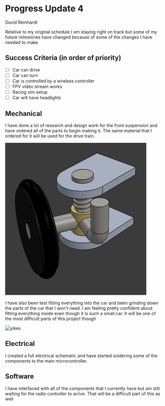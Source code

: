# Progress Update 4

David Reinhardt

Relative to my original schedule I am staying right on track but some of my future milestones have changed because of some of the changes I have needed to make

## Success Criteria (in order of priority)

* [ ] Car can drive
* [ ] Car can turn
* [ ] Car is controlled by a wireless controller
* [ ] FPV video stream works
* [ ] Racing sim setup
* [ ] Car will have headlights

## Mechanical

I have done a lot of research and design work for the front suspension and have ordered all of the parts to begin making it. The same material that I ordered for it will be used for the drive train.

![sus](/mechanical/pictures/suspension_screenshot.jpg)

I have also been test fitting everything into the car and been grinding down the parts of the car that I won't need. I am feeling pretty confident about fitting everything inside even though it is such a small car. It will be one of the most difficult parts of this project though

![yikes](/mechanical/pictures/test_fit.jpg)

## Electrical

I created a full electrical schematic and have started soldering some of the components to the main microcontroller.

## Software

I have interfaced with all of the components that I currently have but am still waiting for the radio controller to arrive. That will be a difficult part of this as well
